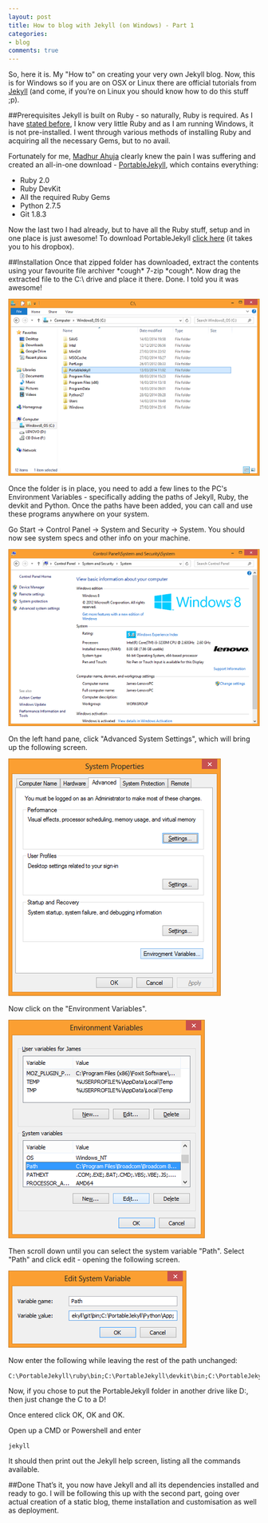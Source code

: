 ```yaml
---
layout: post
title: How to blog with Jekyll (on Windows) - Part 1
categories:
- blog
comments: true
---
```

So, here it is. My "How to" on creating your very own Jekyll blog. Now, this is for Windows so if you are on OSX or Linux there are official tutorials from [Jekyll][jkt] (and come, if you’re on Linux you should know how to do this stuff ;p). 

##Prerequisites
Jekyll is built on Ruby - so naturally, Ruby is required. As I have [stated before][p], I know very little Ruby and as I am running Windows, it is not pre-installed. I went through various methods of installing Ruby and acquiring all the necessary Gems, but to no avail.

Fortunately for me, [Madhur Ahuja][ma] clearly knew the pain I was suffering and created an all-in-one download - [PortableJekyll][pj], which contains everything:

* Ruby 2.0
* Ruby DevKit
* All the required Ruby Gems
* Python 2.7.5
* Git 1.8.3

Now the last two I had already, but to have all the Ruby stuff, setup and in one place is just awesome! To download PortableJekyll [click here][pjd] (it takes you to his dropbox).

##Installation
Once that zipped folder has downloaded, extract the contents using your favourite file archiver \*cough\* 7-zip \*cough\*. Now drag the extracted file to the C:\ drive	and place it there. Done. I told you it was awesome!

![My C drive][img-c-drive]

Once the folder is in place, you need to add a few lines to the PC's Environment Variables - specifically adding the paths of Jekyll, Ruby, the devkit and Python. Once the paths have been added, you can call and use these programs anywhere on your system. 

Go Start -> Control Panel -> System and Security -> System. You should now see system specs and other info on your machine.

![What you should be seeing][img-system]

On the left hand pane, click "Advanced System Settings", which will bring up the following screen.

![Advanced System Settings][img-adss]

Now click on the "Environment Variables".

![Environment Variables][img-env]

Then scroll down until you can select the system variable "Path". Select "Path" and click edit - opening the following screen.

![Path][img-path]

Now enter the following while leaving the rest of the path unchanged:


    C:\PortableJekyll\ruby\bin;C:\PortableJekyll\devkit\bin;C:\PortableJekyll\git\bin;C:\PortableJekyll\Python\App;


Now, if you chose to put the PortableJekyll folder in another drive like D:\, then just change the C to a D! 

Once entered click OK, OK and OK.

Open up a CMD or Powershell and enter

    jekyll

It should then print out the Jekyll help screen, listing all the commands available.

##Done
That’s it, you now have Jekyll and all its dependencies installed and ready to go. I will be following this up with the second part, going over actual creation of a static blog, theme installation and customisation as well as deployment.


[jkt]: http://jekyllrb.com/docs/installation/
[r]: http://ruby.com
[p]: http://james12802.co.uk/blog/2014/03/14/whats-with-the-new-site.html
[ma]: http://www.madhur.co.in/
[pj]: http://www.madhur.co.in/blog/2013/07/20/buildportablejekyll.html
[pjd]: https://www.dropbox.com/sh/40l6mgbl1ce2kej/lF6ykQxt9d
[img-c-drive]: /assets/images/screenshot-C-drive.png
[img-system]: /assets/images/screenshot-system.png
[img-adss]: /assets/images/screenshot-adss.png
[img-env]: /assets/images/screenshot-env.png
[img-path]: /assets/images/screenshot-path.png